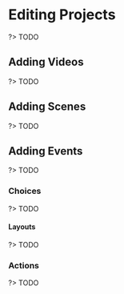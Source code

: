 # Editing Projects

?> TODO

## Adding Videos

?> TODO

## Adding Scenes

?> TODO

## Adding Events

?> TODO

### Choices

?> TODO

#### Layouts

?> TODO

### Actions

?> TODO
